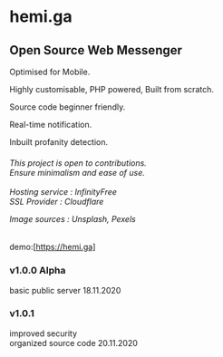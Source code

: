 # hemi.ga 

<h2>Open Source Web Messenger</h2> 

Optimised for Mobile.

Highly customisable, PHP powered, Built from scratch. 

Source code beginner friendly. 

Real-time notification.

Inbuilt profanity detection.

<h6>
<i>This project is open to contributions.<br>
   Ensure minimalism and ease of use.
 <br>
  <br>
 Hosting service : InfinityFree <br>
 SSL Provider    : Cloudflare <br>
  
 Image sources   : Unsplash, Pexels </i>
</h6>

demo:[https://hemi.ga]
</br>
<h3>v1.0.0 Alpha</h3> 
basic public server
18.11.2020<br>

<h3>v1.0.1</h3>
improved security<br> 
organized source code
20.11.2020
